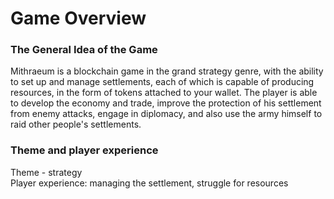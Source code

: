 # Game Overview

### **The General Idea of the Game**

Mithraeum is a blockchain game in the grand strategy genre, with the ability to set up and manage settlements, each of which is capable of producing resources, in the form of tokens attached to your wallet. The player is able to develop the economy and trade, improve the protection of his settlement from enemy attacks, engage in diplomacy, and also use the army himself to raid other people's settlements.

### **Theme and player experience**

Theme - strategy\
Player experience: managing the settlement, struggle for resources
